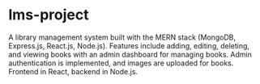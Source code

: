 # lms-project
A library management system built with the MERN stack (MongoDB, Express.js, React.js, Node.js). Features include adding, editing, deleting, and viewing books with an admin dashboard for managing books. Admin authentication is implemented, and images are uploaded for books. Frontend in React, backend in Node.js.
